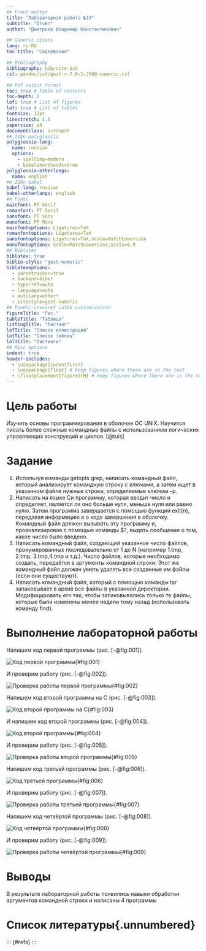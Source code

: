 ```yaml
---
## Front matter
title: "Лабораторная работа №13"
subtitle: "Отчёт"
author: "Дмитриев Владимир Константинович"

## Generic otions
lang: ru-RU
toc-title: "Содержание"

## Bibliography
bibliography: bib/cite.bib
csl: pandoc/csl/gost-r-7-0-5-2008-numeric.csl

## Pdf output format
toc: true # Table of contents
toc-depth: 2
lof: true # List of figures
lot: true # List of tables
fontsize: 12pt
linestretch: 1.5
papersize: a4
documentclass: scrreprt
## I18n polyglossia
polyglossia-lang:
  name: russian
  options:
	- spelling=modern
	- babelshorthands=true
polyglossia-otherlangs:
  name: english
## I18n babel
babel-lang: russian
babel-otherlangs: english
## Fonts
mainfont: PT Serif
romanfont: PT Serif
sansfont: PT Sans
monofont: PT Mono
mainfontoptions: Ligatures=TeX
romanfontoptions: Ligatures=TeX
sansfontoptions: Ligatures=TeX,Scale=MatchLowercase
monofontoptions: Scale=MatchLowercase,Scale=0.9
## Biblatex
biblatex: true
biblio-style: "gost-numeric"
biblatexoptions:
  - parentracker=true
  - backend=biber
  - hyperref=auto
  - language=auto
  - autolang=other*
  - citestyle=gost-numeric
## Pandoc-crossref LaTeX customization
figureTitle: "Рис."
tableTitle: "Таблица"
listingTitle: "Листинг"
lofTitle: "Список иллюстраций"
lotTitle: "Список таблиц"
lolTitle: "Листинги"
## Misc options
indent: true
header-includes:
  - \usepackage{indentfirst}
  - \usepackage{float} # keep figures where there are in the text
  - \floatplacement{figure}{H} # keep figures where there are in the text
---
```


# Цель работы

Изучить основы программирования в оболочке ОС UNIX. Научится писать более сложные командные файлы с использованием логических управляющих конструкций и циклов. [@tuis]

# Задание

1. Используя команды getopts grep, написать командный файл, который анализирует командную строку с ключами, а затем ищет в указанном файле нужные строки, определяемые ключом -p.
2. Написать на языке Си программу, которая вводит число и определяет, является ли оно больше нуля, меньше нуля или равно нулю. Затем программа завершается с помощью функции exit(n), передавая информацию в о коде завершения в оболочку. Командный файл должен вызывать эту программу и, проанализировав с помощью команды $?, выдать сообщение о том, какое число было введено.
3. Написать командный файл, создающий указанное число файлов, пронумерованных последовательно от 1 до N (например 1.tmp, 2.tmp, 3.tmp,4.tmp и т.д.). Число файлов, которые необходимо создать, передаётся в аргументы командной строки. Этот же командный файл должен уметь удалять все созданные им файлы (если они существуют).
4. Написать командный файл, который с помощью команды tar запаковывает в архив все файлы в указанной директории. Модифицировать его так, чтобы запаковывались только те файлы, которые были изменены менее недели тому назад (использовать команду find).

# Выполнение лабораторной работы

Напишем код первой программы (рис. [-@fig:001]).

![Код первой программы](image/1.png){#fig:001}

И проверим работу (рис. [-@fig:002]).

![Проверка работы первой программы](image/2.png){#fig:002}

Напишем код второй программы на С (рис. [-@fig:003]).

![Код второй программы на С](image/3.png){#fig:003}

И напишем код второй программы (рис. [-@fig:004]).

![Код второй программы](image/4.png){#fig:004}

И проверим работу (рис. [-@fig:005]).

![Проверка работы второй программы](image/5.png){#fig:005}

Напишем код третьей программы (рис. [-@fig:006]).

![Код третьей программы](image/6.png){#fig:006}

И проверим работу (рис. [-@fig:007]).

![Проверка работы третьей программы](image/7.png){#fig:007}

Напишем код четвёртой программы (рис. [-@fig:008]).

![Код четвёртой программы](image/8.png){#fig:008}

И проверим работу (рис. [-@fig:009]).

![Проверка работы четвёртой программы](image/9.png){#fig:009}

# Выводы

В результате лабораторной работы появились навыки обработки аргументов командной строки и написаны 4 программы

# Список литературы{.unnumbered}

::: {#refs}
:::
